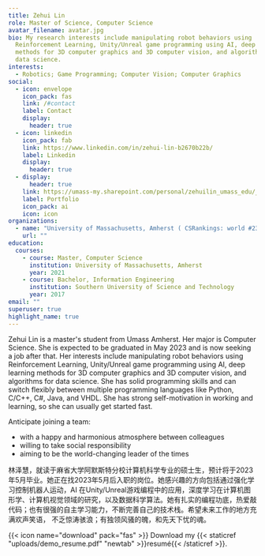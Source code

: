 ```yaml
---
title: Zehui Lin
role: Master of Science, Computer Science
avatar_filename: avatar.jpg
bio: My research interests include manipulating robot behaviors using
  Reinforcement Learning, Unity/Unreal game programming using AI, deep learning
  methods for 3D computer graphics and 3D computer vision, and algorithms for
  data science.
interests:
  - Robotics; Game Programming; Computer Vision; Computer Graphics
social:
  - icon: envelope
    icon_pack: fas
    link: /#contact
    label: Contact
    display:
      header: true
  - icon: linkedin
    icon_pack: fab
    link: https://www.linkedin.com/in/zehui-lin-b2670b22b/
    label: Linkedin
    display:
      header: true
  - display:
      header: true
    link: https://umass-my.sharepoint.com/personal/zehuilin_umass_edu/_layouts/15/onedrive.aspx?id=%2Fpersonal%2Fzehuilin%5Fumass%5Fedu%2FDocuments%2FPortfolio&ga=1
    label: Portfolio
    icon_pack: ai
    icon: icon
organizations:
  - name: "University of Massachusetts, Amherst ( CSRankings: world #23)"
    url: ""
education:
  courses:
    - course: Master, Computer Science
      institution: University of Massachusetts, Amherst
      year: 2021
    - course: Bachelor, Information Engineering
      institution: Southern University of Science and Technology
      year: 2017
email: ""
superuser: true
highlight_name: true
---
```

Zehui Lin is a master's student from Umass Amherst. Her major is Computer Science. She is expected to be graduated in May 2023 and is now seeking a job after that. Her interests include manipulating robot behaviors using Reinforcement Learning, Unity/Unreal game programming using AI, deep learning methods for 3D computer graphics and 3D computer vision, and algorithms for data science. She has solid programming skills and can switch flexibly between multiple programming languages like Python, C/C++, C#, Java, and VHDL. She has strong self-motivation in working and learning, so she can usually get started fast.

Anticipate joining a team: 

* with a happy and harmonious atmosphere between colleagues
* willing to take social responsibility
* aiming to be the world-changing leader of the times

林泽慧，就读于麻省大学阿默斯特分校计算机科学专业的硕士生，预计将于2023年5月毕业。她正在找2023年5月后入职的岗位。她感兴趣的方向包括通过强化学习控制机器人运动，AI 在Unity/Unreal游戏编程中的应用，深度学习在计算机图形学、计算机视觉领域的研究，以及数据科学算法。她有扎实的编程功底，热爱敲代码；也有很强的自主学习能力，不断完善自己的技术栈。希望未来工作的地方充满欢声笑语， 不乏惊涛骇浪；有独领风骚的魄，和先天下忧的魂。

{{< icon name="download" pack="fas" >}} Download my {{< staticref "uploads/demo_resume.pdf" "newtab" >}}resumé{{< /staticref >}}.